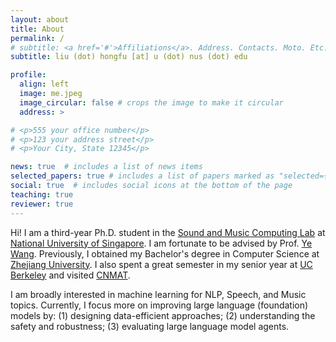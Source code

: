 ```yaml
---
layout: about
title: About
permalink: /
# subtitle: <a href='#'>Affiliations</a>. Address. Contacts. Moto. Etc.
subtitle: liu (dot) hongfu [at] u (dot) nus (dot) edu

profile:
  align: left
  image: me.jpeg
  image_circular: false # crops the image to make it circular
  address: >

# <p>555 your office number</p>
# <p>123 your address street</p>
# <p>Your City, State 12345</p>

news: true  # includes a list of news items
selected_papers: true # includes a list of papers marked as "selected={true}"
social: true  # includes social icons at the bottom of the page
teaching: true
reviewer: true
---
```


<!-- Hi! I am a third-year Ph.D. student in the [Sound and Music Computing Lab](https://smcnus.comp.nus.edu.sg/) at [National University of Singapore](https://www.nus.edu.sg/). I am fortunate to be advised by Prof. [Ye Wang](https://www.comp.nus.edu.sg/cs/people/wangye/). My research interests lie at the intersection of machine learning and natural language processing. I am also broadly interested in machine learning for speech and music topics. 

Previously, I obtained my Bachelor's degree in Computer Science at [Zhejiang University](https://www.zju.edu.cn/english/) where I worked with Prof. [Kejun Zhang](https://person.zju.edu.cn/en/zhangkejun). I also spent a great semester in my senior year at [UC Berkeley](https://www.berkeley.edu/) and visited [CNMAT](https://cnmat.berkeley.edu/) where I worked with Prof. [Carmine Emanuele Cella](http://www.carminecella.com/).  -->
Hi! I am a third-year Ph.D. student in the [Sound and Music Computing Lab](https://smcnus.comp.nus.edu.sg/) at [National University of Singapore](https://www.nus.edu.sg/). I am fortunate to be advised by Prof. [Ye Wang](https://www.comp.nus.edu.sg/cs/people/wangye/). Previously, I obtained my Bachelor's degree in Computer Science at [Zhejiang University](https://www.zju.edu.cn/english/). I also spent a great semester in my senior year at [UC Berkeley](https://www.berkeley.edu/) and visited [CNMAT](https://cnmat.berkeley.edu/). 

<!-- My research interests lie at the intersection of machine learning and natural language processing. I am also broadly interested in machine learning for speech and music topics.  -->
I am broadly interested in machine learning for NLP, Speech, and Music topics. Currently, I focus more on improving large language (foundation) models by: (1) designing data-efficient approaches; (2) understanding the safety and robustness; (3) evaluating large language model agents. 


<!-- Write your biography here. Tell the world about yourself. Link to your favorite [subreddit](http://reddit.com). You can put a picture in, too. The code is already in, just name your picture `prof_pic.jpg` and put it in the `img/` folder.

Put your address / P.O. box / other info right below your picture. You can also disable any these elements by editing `profile` property of the YAML header of your `_pages/about.md`. Edit `_bibliography/papers.bib` and Jekyll will render your [publications page](/al-folio/publications/) automatically.

Link to your social media connections, too. This theme is set up to use [Font Awesome icons](http://fortawesome.github.io/Font-Awesome/) and [Academicons](https://jpswalsh.github.io/academicons/), like the ones below. Add your Facebook, Twitter, LinkedIn, Google Scholar, or just disable all of them. -->
